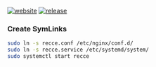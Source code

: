 [![website](https://img.shields.io/website?url=https://www.aneur.info&style=flat)](https://www.aneur.info/recce)
[![release](https://img.shields.io/github/v/release/aneurinsmith/Recce?include_prereleases&style=flat)](https://github.com/aneurinsmith/Recce/releases/latest)

### Create SymLinks

```bash
sudo ln -s recce.conf /etc/nginx/conf.d/
sudo ln -s recce.service /etc/systemd/system/
sudo systemctl start recce
```
